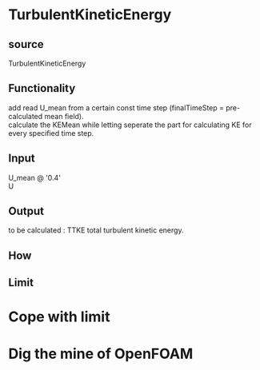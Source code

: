 # TurbulentKineticEnergy

## source
TurbulentKineticEnergy

## Functionality
add read U_mean from a certain const time step (finalTimeStep = pre-calculated mean field).   
calculate the KEMean while letting seperate the part for calculating KE for every specified time step.

## Input
U_mean @ '0.4'   
U

## Output
to be calculated : TTKE total turbulent kinetic energy.

## How

## Limit

# Cope with limit

# Dig the mine of OpenFOAM
